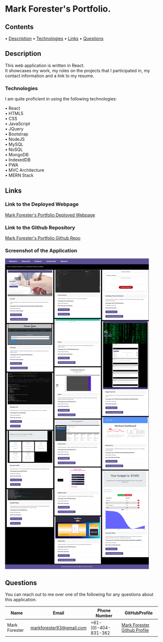 # Mark Forester's Portfolio.

## Contents

• [Description](#description)
• [Technologies](#technologies)
• [Links](#links)
• [Questions](#questions)

## Description

This web application is written in React.  
It showcases my work, my roles on the projects that I participated in, my contact information and a link to my resume.

### Technologies

I am quite proficient in using the following technologies:

• React  
• HTML5  
• CSS  
• JavaScript  
• JQuery  
• Bootstrap  
• NodeJS  
• MySQL  
• NoSQL  
• MongoDB  
• IndexedDB  
• PWA  
• MVC Architecture  
• MERN Stack

## Links

### Link to the Deployed Webpage

[Mark Forester's Portfolio Deployed Webpage](https://Forester93.github.io/MarkForesterReact/)

### Link to the Github Repository

[Mark Forester's Portfolio Github Repo](https://github.com/Forester93/MarkForesterReact/)

### Screenshot of the Application

![Screenshot of the page](./assets/images/screenshot.png)

## Questions

You can reach out to me over one of the following for any questions about this application.

| Name          | Email                    | Phone Number        | GitHubProfile                                                  |
| ------------- | ------------------------ | ------------------- | -------------------------------------------------------------- |
| Mark Forester | markforester93@gmail.com | +61-(0)-404-831-362 | [Mark Forester Github Profile](https://github.com/Forester93/) |
